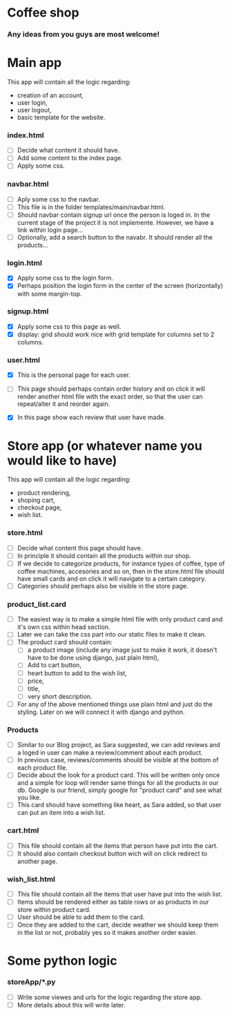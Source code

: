 # Coffee shop

### Any ideas from you guys are most welcome!

# Main app

This app will contain all the logic regarding:

- creation of an account,
- user login,
- user logout,
- basic template for the website.

### **index.html**

- [ ] Decide what content it should have.
- [ ] Add some content to the index page.
- [ ] Apply some css.

### **navbar.html**

- [ ] Aply some css to the navbar.
- [ ] This file is in the folder templates/main/navbar.html.
- [ ] Should navbar contain signup url once the person is loged in. In the current stage of the project it is not implemente. However, we have a link within login page...
- [ ] Optionally, add a search button to the navabr. It should render all the products...

### **login.html**

- [x] Apply some css to the login form.
- [x] Perhaps position the login form in the center of the screen (horizontally) with some margin-top.

### **signup.html**

- [x] Apply some css to this page as well.
- [x] display: grid should work nice with grid template for columns set to 2 columns.

### **user.html**

- [x] This is the personal page for each user.
- [ ] This page should perhaps contain order history and on click it will render another html file with the exact order, so that the user can repeat/alter it and reorder again.

- [x] In this page show each review that user have made.

# Store app (or whatever name you would like to have)

This app will contain all the logic regarding:

- product rendering,
- shoping cart,
- checkout page,
- wish list.

### **store.html**

- [ ] Decide what content this page should have.
- [ ] In principle it should contain all the products within our shop.
- [ ] If we decide to categorize products, for instance types of coffee, type of coffee machines, accesories and so on, then in the store.html file should have small cards and on click it will navigate to a certain category.
- [ ] Categories should perhaps also be visible in the store page.

### **product_list.card**

- [ ] The easiest way is to make a simple html file with only product card and it's own css within head section.
- [ ] Later we can take the css part into our static files to make it clean.
- [ ] The product card should contain:
  - [ ] a product image (include any image just to make it work, it doesn't have to be done using django, just plain html),
  - [ ] Add to cart button,
  - [ ] heart button to add to the wish list,
  - [ ] price,
  - [ ] title,
  - [ ] very short description.
- [ ] For any of the above mentioned things use plain html and just do the styling. Later on we will connect it with django and python.

### **Products**

- [ ] Similar to our Blog project, as Sara suggested, we can add reviews and a loged in user can make a review/comment about each product.
- [ ] In previous case, reviews/comments should be visible at the bottom of each product file.
- [ ] Decide about the look for a product card. This will be written only once and a simple for loop will render same things for all the products in our db. Google is our friend, simply google for "product card" and see what you like.
- [ ] This card should have something like heart, as Sara added, so that user can put an item into a wish list.

### **cart.html**

- [ ] This file should contain all the items that person have put into the cart.
- [ ] It should also contain checkout button wich will on click redirect to another page.

### **wish_list.html**

- [ ] This file should contain all the items that user have put into the wish list.
- [ ] Items should be rendered either as table rows or as products in our store within product card.
- [ ] User should be able to add them to the card.
- [ ] Once they are added to the cart, decide weather we should keep them in the list or not, probably yes so it makes another order easier.

# Some python logic

### **storeApp/\*.py**

- [ ] Write some viewes and urls for the logic regarding the store app.
- [ ] More details about this will write later.
